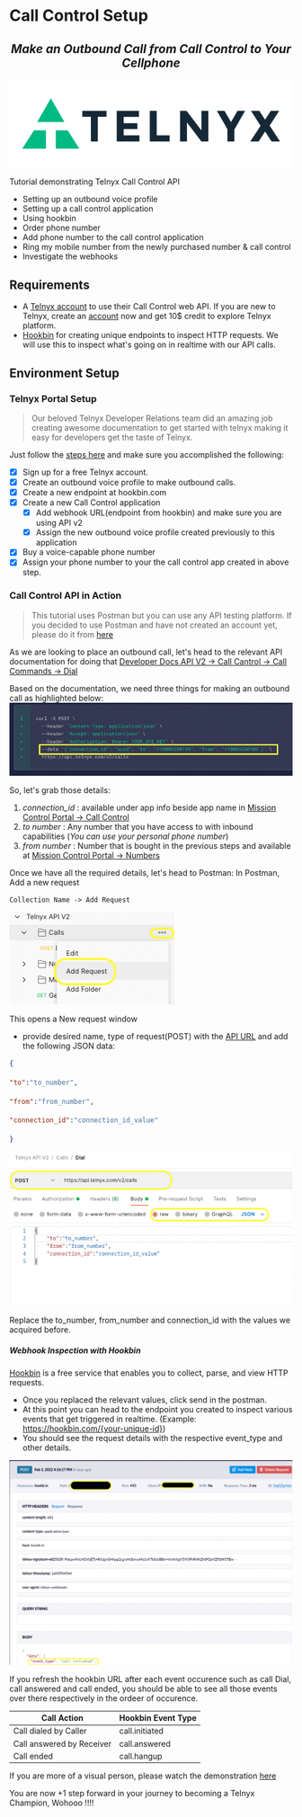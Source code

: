 # Call Control Setup
<div align="center">

## _Make an Outbound Call from Call Control to Your Cellphone_

![Telnyx](/assets/img/logo-dark.png)
</div>

Tutorial demonstrating Telnyx Call Control API
-   Setting up an outbound voice profile
-   Setting up a call control application
-   Using hookbin
-   Order phone number
-   Add phone number to the call control application
-   Ring my mobile number from the newly purchased number & call control
-   Investigate the webhooks

## Requirements 
- A [Telnyx account](https://telnyx.com/sign-up) to use their Call Control web API. If you are new to Telnyx, create an [account](https://telnyx.com/sign-up) now and get 10$ credit to explore Telnyx platform.
- [Hookbin](https://hookbin.com/) for creating unique endpoints to inspect HTTP requests.
We will use this to inspect what's going on in realtime with our API calls.

## Environment Setup

### Telnyx Portal Setup
> Our beloved Telnyx Developer Relations team did an amazing job creating awesome documentation to get started with telnyx making it easy for developers get the taste of Telnyx.

Just follow the [steps here](https://developers.telnyx.com/docs/v2/call-control/quickstart) and make sure you accomplished the following:
- [x] Sign up for a free Telnyx account.
- [x] Create an outbound voice profile to make outbound calls.
- [x] Create a new endpoint at hookbin.com
- [x] Create a new Call Control application 
	- [x] Add webhook URL(endpoint from hookbin) and make sure you are using API v2
	- [x] Assign the new outbound voice profile created previously to this application
- [x] Buy a voice-capable phone number
- [x] Assign your phone number to your the call control app created in above step.
### Call Control API in Action

> This tutorial uses Postman but you can use any API testing platform.
> If you decided to use Postman and have not created an account yet, please do it from [here](https://www.postman.com/)

As we are looking to place an outbound call, let's head to the relevant API documentation for doing that [Developer Docs API V2 -> Call Cantrol -> Call Commands -> Dial](https://developers.telnyx.com/docs/api/v2/call-control/Call-Commands#callDial)

Based on the documentation, we need three things for making an outbound call as highlighted below:
![Outbound Dial Parameters](img/callControlDial.png)

So, let's grab those details:
1. *connection_id* : available under app info beside app name in [Mission Control Portal -> Call Control](https://portal.telnyx.com/#/app/call-control/applications) 
2. *to number* : Any number that you have access to with inbound capabilities (_You can use your personal phone number_)
3. *from number* : Number that is bought in the previous steps and available at [Mission Control Portal -> Numbers](https://portal.telnyx.com/#/app/numbers/my-numbers?current_page=1)

Once we have all the required details, let's head to Postman:
In Postman, Add a new request 
```
Collection Name -> Add Request
```
![Postman](img/postmanAddRequest.png)

This opens a New request window
- provide desired name, type of request(POST) with the [API URL](https://api.telnyx.com/v2/calls) and add the following JSON data:
```json
{

"to":"to_number",

"from":"from_number",

"connection_id":"connection_id_value"

}
```

![Dial Request Call](img/dialRequestDetails.png)

Replace the to_number, from_number and connection_id with the values we acquired before. 

##### Webhook Inspection with Hookbin
[Hookbin](https://hookbin.com/) is a free service that enables you to collect, parse, and view HTTP requests. 

- Once you replaced the relevant values, click send in the postman. 
- At this point you can head to the endpoint you created to inspect various events that get triggered in realtime. 
    (Example: https://hookbin.com/{your-unique-id})
- You should see the request details with the respective event_type and other details. 

![Call Initiated Hookbin](img/callInitiated.png)

If you refresh the hookbin URL after each event occurence such as call Dial, call answered and call ended, you should be able to see all those events over there respectively in the ordeer of occurence. 

| Call Action | Hookbin Event Type |
| ------ | ------ |
| Call dialed by Caller | call.initiated |
| Call answered by Receiver | call.answered |
| Call ended | call.hangup |


If you are more of a visual person, please watch the demonstration [here](https://www.loom.com/share/02978440734d4f4192c98eaf081a0a01)

You are now +1 step forward in your journey to becoming a Telnyx Champion, Wohooo !!!! 